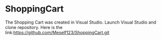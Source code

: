 # ShoppingCart
The Shopping Cart was created in Visual Studio.
Launch Visual Studio and clone repository. Here is the link:https://github.com/Meself123/ShoppingCart.git
